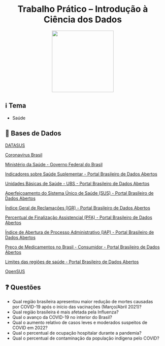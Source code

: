 <h1 align="center">Trabalho Prático – Introdução à Ciência dos Dados</h1>

<p align="center">
<img src="https://user-images.githubusercontent.com/45442173/169538049-93888a91-35fc-4569-a626-255d5c0beaa9.svg" height="200em" /> 
</p>

## :information_source: Tema
- Saúde

## :file_folder: Bases de Dados

[DATASUS](https://datasus.saude.gov.br/)

[Coronavírus Brasil](https://covid.saude.gov.br/)

[Ministério da Saúde - Governo Federal do Brasil](https://www.gov.br/saude/pt-br)

[Indicadores sobre Saúde Suplementar - Portal Brasileiro de Dados Abertos](https://dados.gov.br/dataset/saude-suplementar)

[Unidades Básicas de Saúde - UBS - Portal Brasileiro de Dados Abertos](https://dados.gov.br/dataset/unidades-basicas-de-saude-ubs)

[Aperfeiçoamento do Sistema Único de Saúde (SUS) - Portal Brasileiro de Dados Abertos](https://dados.gov.br/dataset/mpog_aperfeicoamento_sus)

[Índice Geral de Reclamações (IGR) - Portal Brasileiro de Dados Abertos](https://dados.gov.br/dataset/indice-de-reclamacoes)

[Percentual de Finalização Assistencial (PFA) - Portal Brasileiro de Dados Abertos](https://dados.gov.br/dataset/percentual-de-finalizacao-assistencial-pfa)

[Índice de Abertura de Processo Administrativo (IAP) - Portal Brasileiro de Dados Abertos](https://dados.gov.br/dataset/indice-de-abertura-de-processo-administrativo-iap)

[Preço de Medicamentos no Brasil - Consumidor - Portal Brasileiro de Dados Abertos](https://dados.gov.br/dataset/preco-de-medicamentos-no-brasil-consumidor)

[Limites das regiões de saúde - Portal Brasileiro de Dados Abertos](https://dados.gov.br/dataset/limites_regiao_saude)

[OpenSUS](https://opendatasus.saude.gov.br/dataset)

## :question: Questões

- Qual região brasileira apresentou maior redução de mortes causadas por COVID-19 após o início das vacinações (Março/Abril 2021)?
- Qual região brasileira é mais afetada pela Influenza?
- Qual o avanço da COVID-19 no interior do Brasil?
- Qual o aumento relativo de casos leves e moderados suspeitos de COVID em 2022?
- Qual o percentual de ocupação hospitalar durante a pandemia?
- Qual o percentual de contaminação da população indígena pelo COVID?
